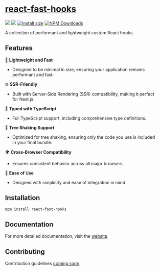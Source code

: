 # [react-fast-hooks](https://react-fast-hooks.netlify.app/)

<a href="https://github.com/jpranays/react-fast-hooks"><img src="https://img.shields.io/badge/-Github-323232?style=flat&logo=github&logoColor=white"/></a> <a href="https://npmjs.org/package/react-fast-hooks"><img src="https://img.shields.io/badge/-NPM-bb2222?style=flat&logo=npm"/></a> [![Install size](https://packagephobia.com/badge?p=react-fast-hooks)](https://packagephobia.com/result?p=react-fast-hooks) [![NPM Downloads](https://img.shields.io/npm/dm/react-fast-hooks.svg?style=flat)](https://npmcharts.com/compare/react-fast-hooks?minimal=true)

A collection of performant and lightweight custom React hooks.

## Features

 🚀 **Lightweight and Fast**

- Designed to be minimal in size, ensuring your application remains performant and fast.

 🌐 **SSR-Friendly**

- Built with Server-Side Rendering (SSR) compatibility, making it perfect for Next.js.

 📝 **Typed with TypeScript**

- Full TypeScript support, including comprehensive type definitions.

 🌲 **Tree Shaking Support**

- Optimized for tree shaking, ensuring only the code you use is included in your final bundle.

 🌍 **Cross-Browser Compatibility**

- Ensures consistent behavior across all major browsers.

 🔧 **Ease of Use**

- Designed with simplicity and ease of integration in mind.

## Installation

```bash
npm install react-fast-hooks
```

## Documentation

For more detailed documentation, visit the [website](https://react-fast-hooks.netlify.app/).

## Contributing

Contribution guidelines [coming soon]().
